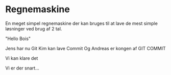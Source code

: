 # Regnemaskine
En meget simpel regnemaskine der kan bruges til at lave de mest simple løsninger ved brug af 2 tal.


"Hello Bois"

Jens har nu Git
Kim kan lave Commit
Og Andreas er kongen af GIT COMMIT

Vi kan klare det

Vi er der snart...
